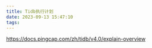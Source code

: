 ```yaml
---
title: Tidb执行计划
date: 2023-09-13 15:47:10
tags:
---
```

https://docs.pingcap.com/zh/tidb/v4.0/explain-overview









